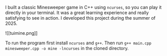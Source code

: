 I built a classic Minesweeper game in C++ using `ncurses`, so you can play it directly in your terminal. It was a great learning experience and really satisfying to see in action. I developed this project during the summer of 2025.

![[tuimine.png]]

To run the program first install `ncurses` and `g++`. Then run `g++ main.cpp minesweeper.cpp -o mine -lncurses` in the cloned directory.
